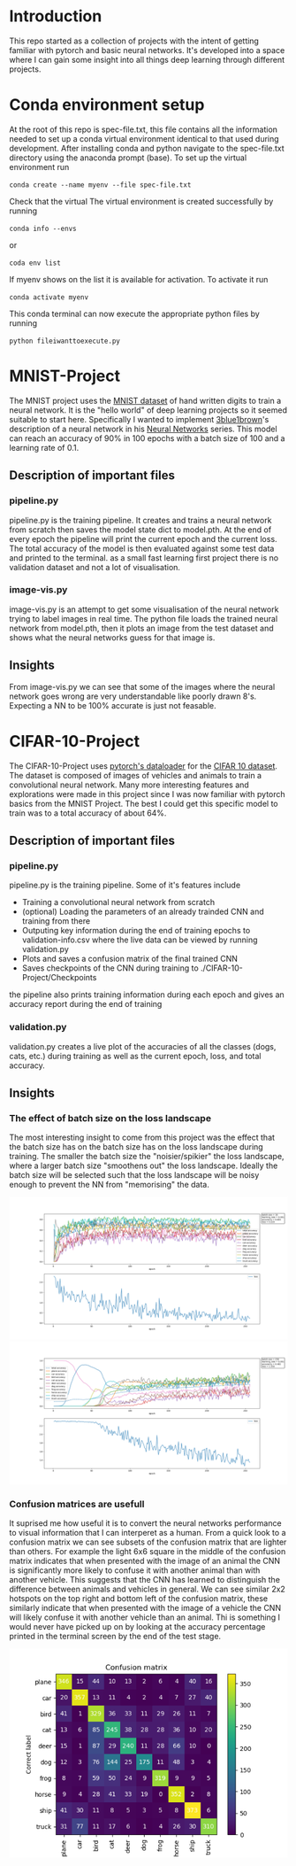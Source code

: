 # Introduction
This repo started as a collection of projects with the intent of getting familiar with pytorch and basic neural networks.
It's developed into a space where I can gain some insight into all things deep learning through different projects.
# Conda environment setup
At the root of this repo is spec-file.txt, this file contains all the information needed to set up a conda virtual environment identical to that used during development.
After installing conda and python navigate to the spec-file.txt directory using the anaconda prompt (base). To set up the virtual environment run

`conda create --name myenv --file spec-file.txt`

Check that the virtual The virtual environment is created successfully by running
  
`conda info --envs` 
  
or 
  
`coda env list`
  
If myenv shows on the list it is available for activation. To activate it run

`conda activate myenv`

This conda terminal can now execute the appropriate python files by running

`python fileiwanttoexecute.py`

# MNIST-Project
The MNIST project uses the [MNIST dataset](http://yann.lecun.com/exdb/mnist/) of hand written digits to train a neural network. It is the "hello world" of deep learning projects 
so it seemed suitable to start here. Specifically I wanted to implement 
[3blue1brown](https://www.youtube.com/c/3blue1brown)'s description of a neural network in his [Neural Networks](https://www.youtube.com/playlist?list=PLZHQObOWTQDNU6R1_67000Dx_ZCJB-3pi)
 series. This model can reach an accuracy of 90% in 100 epochs with a batch size of 100 and a learning rate of 0.1.
 
## Description of important files
### pipeline.py

pipeline.py is the training pipeline. It creates and trains a neural network from scratch then saves the model state dict to
model.pth. At the end of every epoch the pipeline will print the current epoch and the current loss. The total accuracy of the
model is then evaluated against some test data and printed to the terminal.
as a small fast learning first project there is no validation dataset and not a lot of visualisation.

### image-vis.py

image-vis.py is an attempt to get some visualisation of the neural network trying to label images in real time. The python file
loads the trained neural network from model.pth, then it plots an image from the test dataset and shows what the neural networks 
guess for that image is.

## Insights
From image-vis.py we can see that some of the images where the neural network goes wrong are very understandable like poorly drawn 8's. 
Expecting a NN to be 100% accurate is just not feasable. 

# CIFAR-10-Project
The CIFAR-10-Project uses [pytorch's dataloader](http://pytorch.org/vision/main/generated/torchvision.datasets.CIFAR10.html) for the [CIFAR 10 dataset](https://www.cs.toronto.edu/~kriz/cifar.html). 
The dataset is composed of images of vehicles and animals to train a convolutional neural network. Many more interesting features and explorations were made in this 
project since I was now familiar with pytorch basics from the MNIST Project. The best I could get this specific model to train was to a total accuracy of about 64%.

## Description of important files

### pipeline.py

pipeline.py is the training pipeline. Some of it's features include
* Training a convolutional neural network from scratch
* (optional) Loading the parameters of an already trainded CNN and training from there
* Outputing key information during the end of training epochs to validation-info.csv where the live data can be viewed by running validation.py
* Plots and saves a confusion matrix of the final trained CNN
* Saves checkpoints of the CNN during training to ./CIFAR-10-Project/Checkpoints

the pipeline also prints training information during each epoch and gives an accuracy report during the end of training

### validation.py

validation.py creates a live plot of the accuracies of all the classes (dogs, cats, etc.) during training as well as the current epoch, loss, and total accuracy.
## Insights

### The effect of batch size on the loss landscape

The most interesting insight to come from this project was the effect that the batch size has on the batch size has on the loss landscape during training. 
The smaller the batch size the "noisier/spikier" the loss landscape, where a larger batch size "smoothens out" the loss landscape. Ideally the batch size will be selected
such that the loss landscape will be noisy enough to prevent the NN from "memorising" the data.

![CNN trained with batch size 16](https://github.com/DimitrisGahtidis/Deep-Learning-Projects/blob/master/CIFAR-10-Project/bs16lr0%2C001ep256.png)
![CNN trained with batch size 256](https://github.com/DimitrisGahtidis/Deep-Learning-Projects/blob/master/CIFAR-10-Project/bs256lr0%2C001ep256.png)

### Confusion matrices are usefull

It suprised me how useful it is to convert the neural networks performance to visual information that I can interperet as a human. From a quick look to a confusion matrix we can see subsets of the confusion matrix that are lighter than others. For example the light 6x6 square in the middle of the confusion matrix indicates that when presented with the image of an animal the CNN is significantly more likely to confuse it with another animal than with another vehicle. This suggests that the CNN has learned to distinguish the difference between animals and vehicles in general. We can see similar 2x2 hotspots on the top right and bottom left of the confusion matrix, these similarly indicate that when presented with the image of a vehicle the CNN will likely confuse it with another vehicle than an animal. Thi is something I would never have picked up on by looking at the 
accuracy percentage printed in the terminal screen by the end of the test stage.

![confusion matrix of a CNN that is 64% accurate](https://github.com/DimitrisGahtidis/Deep-Learning-Projects/blob/master/CIFAR-10-Project/bs64.png)
